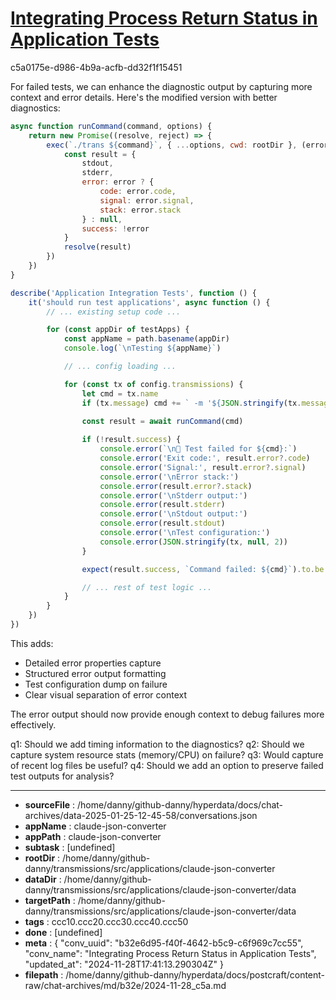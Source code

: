 # [Integrating Process Return Status in Application Tests](https://claude.ai/chat/b32e6d95-f40f-4642-b5c9-c6f969c7cc55)

c5a0175e-d986-4b9a-acfb-dd32f1f15451

 For failed tests, we can enhance the diagnostic output by capturing more context and error details. Here's the modified version with better diagnostics:

```javascript
async function runCommand(command, options) {
    return new Promise((resolve, reject) => {
        exec(`./trans ${command}`, { ...options, cwd: rootDir }, (error, stdout, stderr) => {
            const result = {
                stdout,
                stderr,
                error: error ? {
                    code: error.code,
                    signal: error.signal,
                    stack: error.stack
                } : null,
                success: !error
            }
            resolve(result)
        })
    })
}

describe('Application Integration Tests', function () {
    it('should run test applications', async function () {
        // ... existing setup code ...

        for (const appDir of testApps) {
            const appName = path.basename(appDir)
            console.log(`\nTesting ${appName}`)

            // ... config loading ...

            for (const tx of config.transmissions) {
                let cmd = tx.name
                if (tx.message) cmd += ` -m '${JSON.stringify(tx.message)}'`

                const result = await runCommand(cmd)
                
                if (!result.success) {
                    console.error(`\n🔴 Test failed for ${cmd}:`)
                    console.error('Exit code:', result.error?.code)
                    console.error('Signal:', result.error?.signal)
                    console.error('\nError stack:')
                    console.error(result.error?.stack)
                    console.error('\nStderr output:')
                    console.error(result.stderr)
                    console.error('\nStdout output:')
                    console.error(result.stdout)
                    console.error('\nTest configuration:')
                    console.error(JSON.stringify(tx, null, 2))
                }

                expect(result.success, `Command failed: ${cmd}`).to.be.true

                // ... rest of test logic ...
            }
        }
    })
})
```

This adds:
- Detailed error properties capture
- Structured error output formatting
- Test configuration dump on failure
- Clear visual separation of error context

The error output should now provide enough context to debug failures more effectively.

q1: Should we add timing information to the diagnostics?
q2: Should we capture system resource stats (memory/CPU) on failure?
q3: Would capture of recent log files be useful?
q4: Should we add an option to preserve failed test outputs for analysis?

---

* **sourceFile** : /home/danny/github-danny/hyperdata/docs/chat-archives/data-2025-01-25-12-45-58/conversations.json
* **appName** : claude-json-converter
* **appPath** : claude-json-converter
* **subtask** : [undefined]
* **rootDir** : /home/danny/github-danny/transmissions/src/applications/claude-json-converter
* **dataDir** : /home/danny/github-danny/transmissions/src/applications/claude-json-converter/data
* **targetPath** : /home/danny/github-danny/transmissions/src/applications/claude-json-converter/data
* **tags** : ccc10.ccc20.ccc30.ccc40.ccc50
* **done** : [undefined]
* **meta** : {
  "conv_uuid": "b32e6d95-f40f-4642-b5c9-c6f969c7cc55",
  "conv_name": "Integrating Process Return Status in Application Tests",
  "updated_at": "2024-11-28T17:41:13.290304Z"
}
* **filepath** : /home/danny/github-danny/hyperdata/docs/postcraft/content-raw/chat-archives/md/b32e/2024-11-28_c5a.md